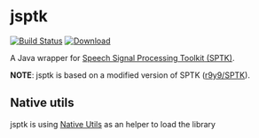 # jsptk

[![Build Status](https://travis-ci.org/marytts/jsptk.svg?branch=master)](https://travis-ci.org/marytts/jsptk) [ ![Download](https://api.bintray.com/packages/marytts/marytts/jsptk/images/download.svg?version=0.2) ](https://bintray.com/marytts/marytts/jsptk/0.2/link)


A Java wrapper for [Speech Signal Processing Toolkit (SPTK)](http://sp-tk.sourceforge.net/).

**NOTE**: jsptk is based on a modified version of SPTK ([r9y9/SPTK](https://github.com/r9y9/SPTK)).

## Native utils

jsptk is using [Native Utils](https://github.com/adamheinrich/native-utils/) as an helper to load the library
